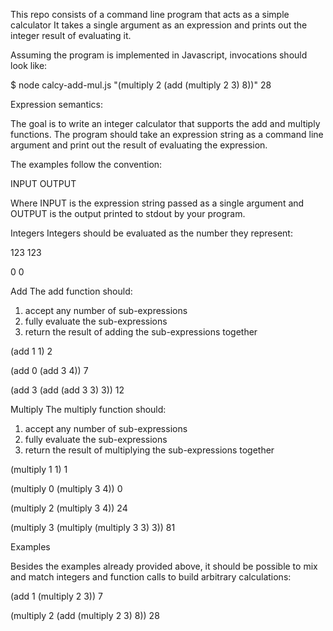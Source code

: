 This repo consists of a command line program that acts as a simple calculator
It takes a single argument as an expression and prints out the integer result of evaluating it.

Assuming the program is implemented in Javascript, invocations should look like:

$ node calcy-add-mul.js "(multiply 2 (add (multiply 2 3) 8))"
28

Expression semantics:

The goal is to write an integer calculator that supports the add and multiply functions. The program should take an expression string as a command line argument and print out the result of evaluating the expression.

The examples follow the convention:

INPUT
OUTPUT

Where INPUT is the expression string passed as a single argument and OUTPUT is the output printed to stdout by your program.

Integers
Integers should be evaluated as the number they represent:

123
123

0
0

Add
The add function should:

   1. accept any number of sub-expressions
   2. fully evaluate the sub-expressions
   3. return the result of adding the sub-expressions together

(add 1 1)
2

(add 0 (add 3 4))
7

(add 3 (add (add 3 3) 3))
12

Multiply
The multiply function should:

   1. accept any number of sub-expressions
   2. fully evaluate the sub-expressions
   3. return the result of multiplying the sub-expressions together
   
(multiply 1 1)
1

(multiply 0 (multiply 3 4))
0

(multiply 2 (multiply 3 4))
24

(multiply 3 (multiply (multiply 3 3) 3))
81

Examples

Besides the examples already provided above, it should be possible to mix and match integers and function calls to build arbitrary calculations:

(add 1 (multiply 2 3))
7

(multiply 2 (add (multiply 2 3) 8))
28




